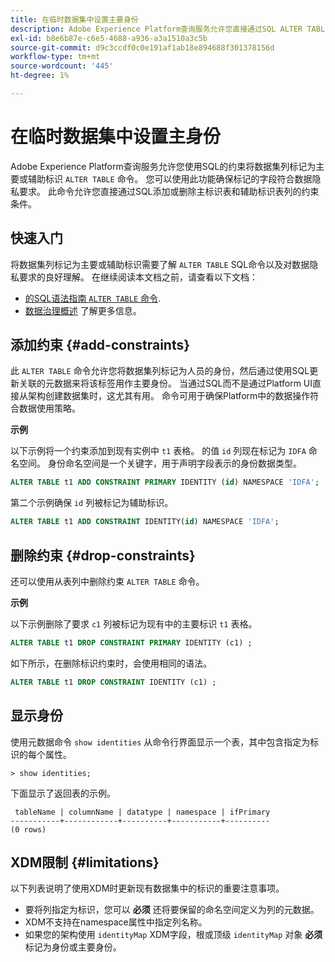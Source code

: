 ```yaml
---
title: 在临时数据集中设置主要身份
description: Adobe Experience Platform查询服务允许您直接通过SQL ALTER TABLE命令为临时模式数据集字段设置标识或主标识。 本文档说明如何使用ALTER TABLE命令设置主标识或辅助标识。
exl-id: b8e6b87e-c6e5-4688-a936-a3a1510a3c5b
source-git-commit: d9c3ccdf0c0e191af1ab18e894688f301378156d
workflow-type: tm+mt
source-wordcount: '445'
ht-degree: 1%

---
```


# 在临时数据集中设置主身份

Adobe Experience Platform查询服务允许您使用SQL的约束将数据集列标记为主要或辅助标识 `ALTER TABLE` 命令。 您可以使用此功能确保标记的字段符合数据隐私要求。 此命令允许您直接通过SQL添加或删除主标识表和辅助标识表列的约束条件。

## 快速入门

将数据集列标记为主要或辅助标识需要了解 `ALTER TABLE` SQL命令以及对数据隐私要求的良好理解。 在继续阅读本文档之前，请查看以下文档：

* [的SQL语法指南 `ALTER TABLE` 命令](../sql/syntax.md).
* [数据治理概述](../../data-governance/home.md) 了解更多信息。

## 添加约束 {#add-constraints}

此 `ALTER TABLE` 命令允许您将数据集列标记为人员的身份，然后通过使用SQL更新关联的元数据来将该标签用作主要身份。 当通过SQL而不是通过Platform UI直接从架构创建数据集时，这尤其有用。 命令可用于确保Platform中的数据操作符合数据使用策略。

**示例**

以下示例将一个约束添加到现有实例中 `t1` 表格。 的值 `id` 列现在标记为 `IDFA` 命名空间。 身份命名空间是一个关键字，用于声明字段表示的身份数据类型。

```sql
ALTER TABLE t1 ADD CONSTRAINT PRIMARY IDENTITY (id) NAMESPACE 'IDFA';
```

第二个示例确保 `id` 列被标记为辅助标识。

```sql
ALTER TABLE t1 ADD CONSTRAINT IDENTITY(id) NAMESPACE 'IDFA';
```

## 删除约束 {#drop-constraints}

还可以使用从表列中删除约束 `ALTER TABLE` 命令。

**示例**

以下示例删除了要求 `c1` 列被标记为现有中的主要标识 `t1` 表格。

```sql
ALTER TABLE t1 DROP CONSTRAINT PRIMARY IDENTITY (c1) ;
```

如下所示，在删除标识约束时，会使用相同的语法。

```sql
ALTER TABLE t1 DROP CONSTRAINT IDENTITY (c1) ;
```

## 显示身份

使用元数据命令 `show identities` 从命令行界面显示一个表，其中包含指定为标识的每个属性。

```shell
> show identities;
```

下面显示了返回表的示例。

```console
 tableName | columnName | datatype | namespace | ifPrimary
-----------+------------+----------+-----------+----------
(0 rows)
```

## XDM限制 {#limitations}

以下列表说明了使用XDM时更新现有数据集中的标识的重要注意事项。

* 要将列指定为标识，您可以 **必须** 还将要保留的命名空间定义为列的元数据。
* XDM不支持在namespace属性中指定列名称。
* 如果您的架构使用 `identityMap` XDM字段，根或顶级 `identityMap` 对象 **必须** 标记为身份或主要身份。
